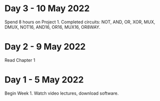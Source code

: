 # Day 3 - 10 May 2022
Spend 8 hours on Project 1. Completed circuits: NOT, AND, OR, XOR, MUX, DMUX, NOT16, AND16, OR16, MUX16, OR8WAY.
# Day 2 - 9 May 2022
Read Chapter 1
# Day 1 - 5 May 2022
Begin Week 1. Watch video lectures, download software.
